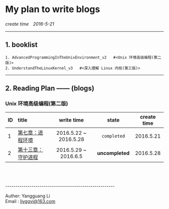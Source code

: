 # My plan to write blogs
*create time　2016-5-21*

-------------------------------------------
## 1. booklist
    1. AdvancedProgrammingInTheUnixEnvironment_v2   #<Unix 环境高级编程(第二版)>  
    2. UnderstandTheLinuxKernel_v3   #<深入理解 Linux 内核(第三版)>

----------------------------------------
## 2. Reading Plan —— (blogs)
### Unix 环境高级编程(第二版)  
| ID   | title | write time | state | create time|
| :--- | :---  | :-------: | :---: | :--------: |
| 1 | [第七章：进程环境](https://github.com/JMWY/MyBlog/blob/master/AdvancedProgrammingInTheUnixEnvironment_v2/chapter7_process_environment.md) | 2016.5.22 ~ 2016.5.28 | `completed` | 2016.5.21
| 2 | [第十三章：守护进程](https://github.com/JMWY/MyBlog/blob/master/AdvancedProgrammingInTheUnixEnvironment_v2/chapter13_daemon_processes.md) | 2016.5.29 ~ 2016.6.5 | **uncompleted** | 2016.5.28
        
        
<br />
<br />
<br />
------------------------------------------------------

Auther: Yangguang Li  
Email : liyggyj@163.com 













